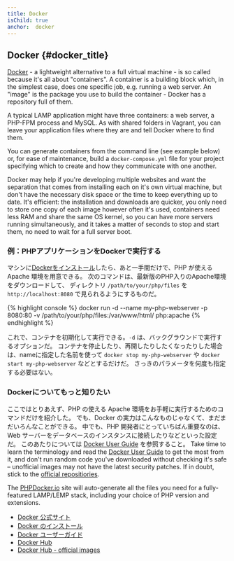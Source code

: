 ```yaml
---
title: Docker
isChild: true
anchor:  docker
---
```


## Docker {#docker_title}

[Docker] - a lightweight alternative to a full virtual machine - is so called because it's all about "containers".  A container is a building block which, in the simplest case, does one specific job, e.g. running a web server.  An "image" is the package you use to build the container - Docker has a repository full of them.

A typical LAMP application might have three containers: a web server, a PHP-FPM process and MySQL. As with shared folders in Vagrant, you can leave your application files where they are and tell Docker where to find them.

You can generate containers from the command line (see example below) or, for ease of maintenance, build a `docker-compose.yml` file for your project specifying which to create and how they communicate with one another.

Docker may help if you're developing multiple websites and want the separation that comes from installing each on it's own virtual machine, but don't have the necessary disk space or the time to keep everything up to date.  It's efficient: the installation and downloads are quicker, you only need to store one copy of each image however often it's used, containers need less RAM and share the same OS kernel, so you can have more servers running simultaneously, and it takes a matter of seconds to stop and start them, no need to wait for a full server boot.

### 例：PHPアプリケーションをDockerで実行する

マシンに[Dockerをインストール][docker-install]したら、あと一手間だけで、PHP が使える Apache 環境を用意できる。
次のコマンドは、最新版のPHP入りのApache環境をダウンロードして、
ディレクトリ `/path/to/your/php/files` を `http://localhost:8080` で見られるようにするものだ。

{% highlight console %}
docker run -d --name my-php-webserver -p 8080:80 -v /path/to/your/php/files:/var/www/html/ php:apache
{% endhighlight %}

これで、コンテナを初期化して実行できる。`-d` は、バックグラウンドで実行するオプションだ。
コンテナを停止したり、再開したりしたくなったりした場合は、nameに指定した名前を使って
`docker stop my-php-webserver` や `docker start my-php-webserver` などとするだけだ。
さっきのパラメータを何度も指定する必要はない。

### Dockerについてもっと知りたい
ここではとりあえず、PHP の使える Apache 環境をお手軽に実行するためのコマンドだけを紹介した。
でも、Docker の実力はこんなものじゃなくて、まだまだいろんなことができる。
中でも、PHP 開発者にとっていちばん重要なのは、Web サーバーをデータベースのインスタンスに接続したりなどといった設定だ。
このあたりについては [Docker User Guide][docker-doc] を参照すること。
Take time to learn the terminology and read the [Docker User Guide][docker-doc] to get the most from it, and don't run random code you've downloaded without checking it's safe – unofficial images may not have the latest security patches. If in doubt, stick to the [official repositiories][docker-hub-official].

The [PHPDocker.io] site will auto-generate all the files you need for a fully-featured LAMP/LEMP stack, including your choice of PHP version and extensions.

* [Docker 公式サイト][docker]
* [Docker のインストール][docker-install]
* [Docker ユーザーガイド][docker-doc]
* [Docker Hub][docker-hub]
* [Docker Hub - official images][docker-hub-official]

[Docker]: https://www.docker.com/
[docker-hub]: https://hub.docker.com/
[docker-hub-official]: https://hub.docker.com/explore/
[docker-install]: https://docs.docker.com/install/
[docker-doc]: https://docs.docker.com/
[PHPDocker.io]: https://phpdocker.io/generator
